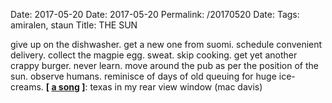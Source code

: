 Date: 2017-05-20
Date: 2017-05-20
Permalink: /20170520
Date: 
Tags: amiralen, staun
Title: THE SUN
  
give up on the dishwasher. get a new one from suomi. schedule convenient delivery. collect the magpie egg. sweat. skip cooking. get yet another crappy burger. never learn. move around the pub as per the position of the sun. observe humans. reminisce of days of old queuing for huge ice-creams.
**[ [a song](https://www.youtube.com/watch?v=qv0LOTnH_Cw) ]**: texas in my rear view window (mac davis)